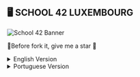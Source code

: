 ## 🖥️ SCHOOL 42 LUXEMBOURG
![School 42 Banner](https://github.com/Greatspot/images/blob/main/ecole42Luxembourg.jpg)

🌟Before fork it, give me a star 🌟

<details>
  <summary>English Version</summary>
  <p>This is the English version of the documentation.</p>
  
This repository contains my projects completed during my training at 42, including solutions to exercises and evaluations received.

## Projetos e Exercícios

| Projeto  | Descrição dos Exercícios | Solução Completada |
|----------|--------------------------|--------------------|
| Shell00  | 10 exercícios            | 10 exercícios      |
| Shell01  | 9 exercícios             | 9 exercícios       |
| C00      | 9 exercícios             | 9 exercícios       |
| C01      | 9 exercícios             | 9 exercícios       |
| C02      | 13 exercícios            | 12 exercícios      |
| C03      | 6 exercícios             | 6 exercícios       |
| C04      | 6 exercícios             | 5 exercícios       |
| C05      | 9 exercícios             | 8 exercícios       |
| C06      | 4 exercícios             | 4 exercícios       |
| C07      | 6 exercícios             | 6 exercícios       |
| C08      | 6 exercícios             | 6 exercícios       |
| C09      | 3 exercícios             | 3 exercícios       |
| C10      | 4 exercícios             | 0 exercícios       |
| C11      | 8 exercícios             | 0 exercícios       |
| C12      | 18 exercícios            | 0 exercícios       |
| C13      | 8 exercícios             | 0 exercícios       |
| Rush 00  | Print rectangles         | Not done           |
| Rush 01  | Idk                      | Not done           |
| Rush 02  | Number Dict              | Error              |
| BSQ      | Big Square               | Not done           |


## Evaluations Moulinette

Shell00  
You have been graded 100 on C Piscine Shell 00:   
`ex00: OK | ex01: OK | ex02: OK | ex03: OK | ex04: OK | ex05: OK | ex06: OK | ex07: OK | ex08: OK | ex09: OK`  

### Shell01  
You have been graded 100 on C Piscine Shell 01:  
`ex01: OK | ex02: OK | ex03: OK | ex04: OK | ex05: OK | ex06: OK | ex07: OK | ex08: OK`  

### C00  
You have been graded 85 on C Piscine C 00:  
`ex00: OK | ex01: OK | ex02: OK | ex03: OK | ex04: OK | ex05: OK | ex06: OK | ex07: OK | ex08: KO`  

### C01  
You have been graded 100 on C Piscine C 01:  
`ex00: OK | ex01: OK | ex02: OK | ex03: OK | ex04: OK | ex05: OK | ex06: OK | ex07: OK | ex08: OK`  

### C02  
You have been graded 85 on C Piscine C 02:  
`ex00: OK | ex01: OK | ex02: OK | ex03: OK | ex04: OK | ex05: OK | ex06: OK | ex07: OK | ex08: OK | ex09: OK | ex10: OK | ex11: OK | ex12: Nothing turned in`  

### C03  
You have been graded 75 on C Piscine C 03:  
`ex00: OK | ex01: OK | ex02: OK | ex03: OK | ex04: OK | ex05: KO`  

### C04  
You have been graded 85 on C Piscine C 04:  
`ex00: OK | ex01: OK | ex02: OK | ex03: OK | ex04: OK | ex05: Nothing turned in`  

### C05  
You have been graded 80 on C Piscine C 05:  
`ex00: OK | ex01: OK | ex02: OK | ex03: OK | ex04: OK | ex05: OK | ex06: OK | ex07: OK | ex08: Nothing turned in`  

### C06  
You have been graded 100 on C Piscine C 06:  
`ex00: OK | ex01: OK | ex02: OK | ex03: OK`  

### C07  
You have been graded 60 on C Piscine C 07:  
`ex00: OK | ex01: OK | ex02: OK | ex03: OK | ex04: Norme error | ex05: OK`  

### C08  
You have been graded 100 on C Piscine C 08:  
`ex00: OK | ex01: OK | ex02: OK | ex03: OK | ex04: OK | ex05: OK`  

### C09  
You have been graded 100 on C Piscine C 09:  
`ex00: OK | ex01: OK | ex02: OK`  

### C10  
`I didn't send`  

### C11  
`I didn't send`  

### C12  
`I didn't send`  

### C13  
`I didn't send`  

## FAQ

### What is 42?
42 is a programming school, recognized as one of the best in the world, featuring an innovative and disruptive pedagogical model based on a peer-to-peer, project-based, and gamified learning system. Founded in Paris in 2013, 42 is present in more than 30 cities worldwide, offering anyone over 17 years old the opportunity to learn programming for free.

### How does the Piscine work?
The Piscine is a phase of the selection process that lasts 4 weeks and involves an on-campus experience at 42. This is typically a very intense period of great commitment and substantial learning. During the Piscine, you will discover a lot about the fundamentals of programming and the importance of teamwork.

### What are the selection criteria for the Piscine?
We do not disclose the selection criteria. However, we can tell you this: candidates who are highly dedicated, make progress, work in teams, and never give up are the ones who best fit the 42 student profile.

### Why is the Piscine called Piscine?
"Piscine" is the French word for swimming pool. It is named this because, during this phase of the process, you will dive into a vast world of programming—and learn to swim in it.

### Does 42 have ownership rights over any code that students develop during the program?
No. Students at 42 Luxembourg have full ownership of all the code they create on campus, in both program-related projects and personal projects.

---
"This README provides a complete overview of my progress and performance in my studies at 42. For more information or inquiries, feel free to contact me."
</details>

<details>
  <summary>Portuguese Version</summary>
  <p>Esta é a versão em Português da documentação.</p>

Este repositório contém os meus projetos realizados durante a minha formação na 42, incluindo soluções para exercícios e avaliações recebidas.

## Projetos e Exercícios

| Projeto  | Descrição dos Exercícios | Solução Completada |
|----------|--------------------------|--------------------|
| Shell00  | 10 exercícios            | 10 exercícios      |
| Shell01  | 9 exercícios             | 9 exercícios       |
| C00      | 9 exercícios             | 9 exercícios       |
| C01      | 9 exercícios             | 9 exercícios       |
| C02      | 13 exercícios            | 12 exercícios      |
| C03      | 6 exercícios             | 6 exercícios       |
| C04      | 6 exercícios             | 5 exercícios       |
| C05      | 9 exercícios             | 8 exercícios       |
| C06      | 4 exercícios             | 4 exercícios       |
| C07      | 6 exercícios             | 6 exercícios       |
| C08      | 6 exercícios             | 6 exercícios       |
| C09      | 3 exercícios             | 3 exercícios       |
| C10      | 4 exercícios             | 0 exercícios       |
| C11      | 8 exercícios             | 0 exercícios       |
| C12      | 18 exercícios            | 0 exercícios       |
| C13      | 8 exercícios             | 0 exercícios       |
| Rush 00  | Print rectangles         | Not done           |
| Rush 01  | Idk                      | Not done           |
| Rush 02  | Number Dict              | Error              |
| BSQ      | Big Square               | Not done           |


## Evaluations Moulinette

Shell00  
You have been graded 100 on C Piscine Shell 00:   
`ex00: OK | ex01: OK | ex02: OK | ex03: OK | ex04: OK | ex05: OK | ex06: OK | ex07: OK | ex08: OK | ex09: OK`  

### Shell01  
You have been graded 100 on C Piscine Shell 01:  
`ex01: OK | ex02: OK | ex03: OK | ex04: OK | ex05: OK | ex06: OK | ex07: OK | ex08: OK`  

### C00  
You have been graded 85 on C Piscine C 00:  
`ex00: OK | ex01: OK | ex02: OK | ex03: OK | ex04: OK | ex05: OK | ex06: OK | ex07: OK | ex08: KO`  

### C01  
You have been graded 100 on C Piscine C 01:  
`ex00: OK | ex01: OK | ex02: OK | ex03: OK | ex04: OK | ex05: OK | ex06: OK | ex07: OK | ex08: OK`  

### C02  
You have been graded 85 on C Piscine C 02:  
`ex00: OK | ex01: OK | ex02: OK | ex03: OK | ex04: OK | ex05: OK | ex06: OK | ex07: OK | ex08: OK | ex09: OK | ex10: OK | ex11: OK | ex12: Nothing turned in`  

### C03  
You have been graded 75 on C Piscine C 03:  
`ex00: OK | ex01: OK | ex02: OK | ex03: OK | ex04: OK | ex05: KO`  

### C04  
You have been graded 85 on C Piscine C 04:  
`ex00: OK | ex01: OK | ex02: OK | ex03: OK | ex04: OK | ex05: Nothing turned in`  

### C05  
You have been graded 80 on C Piscine C 05:  
`ex00: OK | ex01: OK | ex02: OK | ex03: OK | ex04: OK | ex05: OK | ex06: OK | ex07: OK | ex08: Nothing turned in`  

### C06  
You have been graded 100 on C Piscine C 06:  
`ex00: OK | ex01: OK | ex02: OK | ex03: OK`  

### C07  
You have been graded 60 on C Piscine C 07:  
`ex00: OK | ex01: OK | ex02: OK | ex03: OK | ex04: Norme error | ex05: OK`  

### C08  
You have been graded 100 on C Piscine C 08:  
`ex00: OK | ex01: OK | ex02: OK | ex03: OK | ex04: OK | ex05: OK`  

### C09  
You have been graded 100 on C Piscine C 09:  
`ex00: OK | ex01: OK | ex02: OK`  

### C10  
`I didn't send`  

### C11  
`I didn't send`  

### C12  
`I didn't send`  

### C13  
`I didn't send`  

## FAQ

### O que é a 42?
A 42 é uma escola de programação, reconhecida como uma das melhores do mundo, com um modelo pedagógico inovador e disruptivo, baseado num sistema de aprendizagem peer-to-peer, project based e gamificado. Fundada em Paris em 2013, a 42 está presente em mais de 30 cidades em todo o mundo, oferecendo a qualquer pessoa com mais de 17 anos a oportunidade de aprender a programar de forma gratuita. 

### Como funciona a Piscine?
A Piscine é uma fase do processo de seleção que dura 4 semanas e que implica a experiência presencial no campus da 42. Este é tipicamente um período muito intenso, de grande empenho e enorme aprendizagem. Durante a Piscine, vais descobrir muito sobre as bases da programação e sobre a importância de trabalhar em equipa.

### Quais são os critérios de seleção da Piscine?
Não revelamos os critérios de seleção. Mas podemos contar-te isto: os candidatos que se empenham muito, progridem, trabalham em equipa e nunca desistem são os que melhor se encaixam no perfil de aluno 42.

### Porque é que a Piscine se chama Piscine?
“Piscine” é a palavra francesa para piscina. Tem este nome porque durante esta fase do processo vais mergulhar com os outros candidatos num enorme mundo de programação – e aprender a nadar no mesmo.

### A 42 tem direitos de propriedade sobre qualquer código que os alunos desenvolvam durante o programa?
Não. Os alunos da 42 Luxemburgo têm total propriedade de todo o código que criarem no campus, em projetos do programa ou pessoais.

---
Este README oferece uma visão completa do progresso e desempenho nos meus estudos na 42. Para mais informações ou consultas, sinta-se à vontade para me contactar.
</details>
